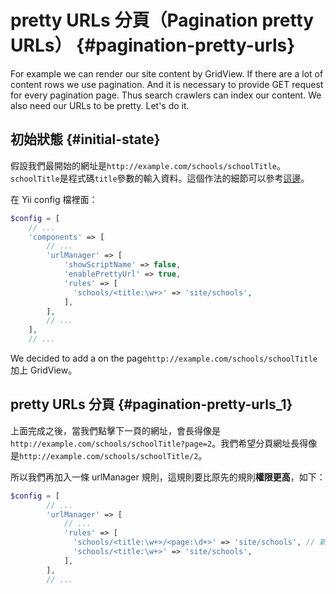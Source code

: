 # pretty URLs 分頁（Pagination pretty URLs） {#pagination-pretty-urls}

For example we can render our site content by GridView. If there are a lot of content rows we use pagination. And it is necessary to provide GET request for every pagination page. Thus search crawlers can index our content. We also need our URLs to be pretty. Let's do it.

## 初始狀態 {#initial-state}

假設我們最開始的網址是`http://example.com/schools/schoolTitle`。`schoolTitle`是程式碼`title`參數的輸入資料。這個作法的細節可以參考[這邊](/urls-variable-number-of-parameters.md)。

在 Yii config 檔裡面：

```php
$config = [
    // ...
    'components' => [
        // ...
        'urlManager' => [
            'showScriptName' => false,
            'enablePrettyUrl' => true,
            'rules' => [
              'schools/<title:\w+>' => 'site/schools',
            ],
        ],
        // ...
    ],
    // ...
```

We decided to add a on the page`http://example.com/schools/schoolTitle`加上 GridView。

## pretty URLs 分頁 {#pagination-pretty-urls_1}

上面完成之後，當我們點擊下一頁的網址，會長得像是`http://example.com/schools/schoolTitle?page=2`。我們希望分頁網址長得像是`http://example.com/schools/schoolTitle/2`。

所以我們再加入一條 urlManager 規則，這規則要比原先的規則**權限更高**，如下：

```php
$config = [
        // ...
        'urlManager' => [
            // ...
            'rules' => [
              'schools/<title:\w+>/<page:\d+>' => 'site/schools', // 新規則
              'schools/<title:\w+>' => 'site/schools',
            ],
        ],
        // ...
```




